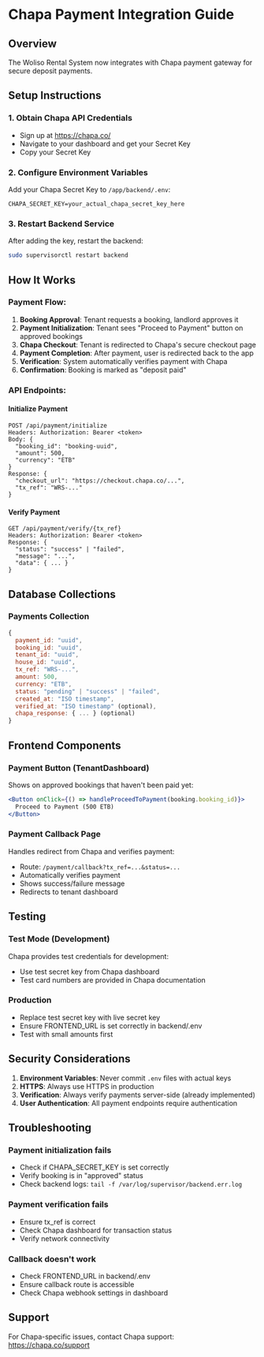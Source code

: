 # Chapa Payment Integration Guide

## Overview
The Woliso Rental System now integrates with Chapa payment gateway for secure deposit payments.

## Setup Instructions

### 1. Obtain Chapa API Credentials
- Sign up at https://chapa.co/
- Navigate to your dashboard and get your Secret Key
- Copy your Secret Key

### 2. Configure Environment Variables
Add your Chapa Secret Key to `/app/backend/.env`:

```
CHAPA_SECRET_KEY=your_actual_chapa_secret_key_here
```

### 3. Restart Backend Service
After adding the key, restart the backend:

```bash
sudo supervisorctl restart backend
```

## How It Works

### Payment Flow:
1. **Booking Approval**: Tenant requests a booking, landlord approves it
2. **Payment Initialization**: Tenant sees "Proceed to Payment" button on approved bookings
3. **Chapa Checkout**: Tenant is redirected to Chapa's secure checkout page
4. **Payment Completion**: After payment, user is redirected back to the app
5. **Verification**: System automatically verifies payment with Chapa
6. **Confirmation**: Booking is marked as "deposit paid"

### API Endpoints:

#### Initialize Payment
```
POST /api/payment/initialize
Headers: Authorization: Bearer <token>
Body: {
  "booking_id": "booking-uuid",
  "amount": 500,
  "currency": "ETB"
}
Response: {
  "checkout_url": "https://checkout.chapa.co/...",
  "tx_ref": "WRS-..."
}
```

#### Verify Payment
```
GET /api/payment/verify/{tx_ref}
Headers: Authorization: Bearer <token>
Response: {
  "status": "success" | "failed",
  "message": "...",
  "data": { ... }
}
```

## Database Collections

### Payments Collection
```javascript
{
  payment_id: "uuid",
  booking_id: "uuid",
  tenant_id: "uuid",
  house_id: "uuid",
  tx_ref: "WRS-...",
  amount: 500,
  currency: "ETB",
  status: "pending" | "success" | "failed",
  created_at: "ISO timestamp",
  verified_at: "ISO timestamp" (optional),
  chapa_response: { ... } (optional)
}
```

## Frontend Components

### Payment Button (TenantDashboard)
Shows on approved bookings that haven't been paid yet:
```jsx
<Button onClick={() => handleProceedToPayment(booking.booking_id)}>
  Proceed to Payment (500 ETB)
</Button>
```

### Payment Callback Page
Handles redirect from Chapa and verifies payment:
- Route: `/payment/callback?tx_ref=...&status=...`
- Automatically verifies payment
- Shows success/failure message
- Redirects to tenant dashboard

## Testing

### Test Mode (Development)
Chapa provides test credentials for development:
- Use test secret key from Chapa dashboard
- Test card numbers are provided in Chapa documentation

### Production
- Replace test secret key with live secret key
- Ensure FRONTEND_URL is set correctly in backend/.env
- Test with small amounts first

## Security Considerations

1. **Environment Variables**: Never commit `.env` files with actual keys
2. **HTTPS**: Always use HTTPS in production
3. **Verification**: Always verify payments server-side (already implemented)
4. **User Authentication**: All payment endpoints require authentication

## Troubleshooting

### Payment initialization fails
- Check if CHAPA_SECRET_KEY is set correctly
- Verify booking is in "approved" status
- Check backend logs: `tail -f /var/log/supervisor/backend.err.log`

### Payment verification fails
- Ensure tx_ref is correct
- Check Chapa dashboard for transaction status
- Verify network connectivity

### Callback doesn't work
- Check FRONTEND_URL in backend/.env
- Ensure callback route is accessible
- Check Chapa webhook settings in dashboard

## Support
For Chapa-specific issues, contact Chapa support: https://chapa.co/support
